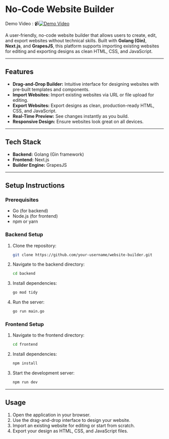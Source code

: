 # No-Code Website Builder

Demo Video : 📹[![Demo Video]()](https://drive.google.com/file/d/1Qi2x693MXT3fh6_hz6DqMpqUAkFq1o2b/view)

A user-friendly, no-code website builder that allows users to create, edit, and export websites without technical skills. Built with **Golang (Gin)**, **Next.js**, and **GrapesJS**, this platform supports importing existing websites for editing and exporting designs as clean HTML, CSS, and JavaScript.

---

## **Features**

- **Drag-and-Drop Builder:** Intuitive interface for designing websites with pre-built templates and components.  
- **Import Websites:** Import existing websites via URL or file upload for editing.  
- **Export Websites:** Export designs as clean, production-ready HTML, CSS, and JavaScript.  
- **Real-Time Preview:** See changes instantly as you build.  
- **Responsive Design:** Ensure websites look great on all devices.  

---

## **Tech Stack**

- **Backend:** Golang (Gin framework)  
- **Frontend:** Next.js  
- **Builder Engine:** GrapesJS  

---

## **Setup Instructions**

### Prerequisites
- Go (for backend)  
- Node.js (for frontend)  
- npm or yarn  

### Backend Setup
1. Clone the repository:
   ```bash
   git clone https://github.com/your-username/website-builder.git
   ```
2. Navigate to the backend directory:
   ```bash
   cd backend
   ```
3. Install dependencies:
   ```bash
   go mod tidy
   ```
4. Run the server:
   ```bash
   go run main.go
   ```

### Frontend Setup
1. Navigate to the frontend directory:
   ```bash
   cd frontend
   ```
2. Install dependencies:
   ```bash
   npm install
   ```
3. Start the development server:
   ```bash
   npm run dev
   ```

---

## **Usage**
1. Open the application in your browser.  
2. Use the drag-and-drop interface to design your website.  
3. Import an existing website for editing or start from scratch.  
4. Export your design as HTML, CSS, and JavaScript files.  
